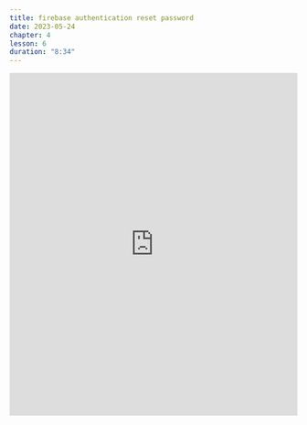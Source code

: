 ```yaml
---
title: firebase authentication reset password
date: 2023-05-24
chapter: 4
lesson: 6
duration: "8:34"
---
```

<iframe width="100%" height="600" src="https://www.youtube.com/embed/63n_7k8jud0" title="firebase authentication reset password" frameborder="0" allow="accelerometer; autoplay; clipboard-write; encrypted-media; gyroscope; picture-in-picture" allowfullscreen></iframe>

